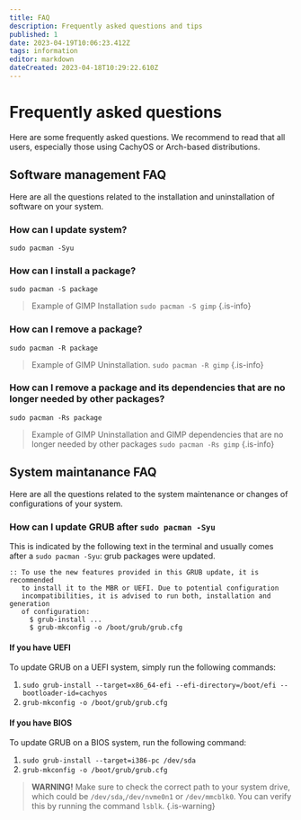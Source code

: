 ```yaml
---
title: FAQ
description: Frequently asked questions and tips
published: 1
date: 2023-04-19T10:06:23.412Z
tags: information
editor: markdown
dateCreated: 2023-04-18T10:29:22.610Z
---
```


# Frequently asked questions
Here are some frequently asked questions. We recommend to read that all users, especially those using CachyOS or Arch-based distributions.


## Software management FAQ
Here are all the questions related to the installation and uninstallation of software on your system.

### How can I update system?
`sudo pacman -Syu`

### How can I install a package?
`sudo pacman -S package`

> Example of GIMP Installation
`sudo pacman -S gimp` {.is-info}

### How can I remove a package?
`sudo pacman -R package`
> Example of GIMP Uninstallation.
`sudo pacman -R gimp` {.is-info}

### How can I remove a package and its dependencies that are no longer needed by other packages?
`sudo pacman -Rs package`
> Example of GIMP Uninstallation and GIMP dependencies that are no longer needed by other packages
`sudo pacman -Rs gimp` {.is-info}


## System maintanance FAQ
Here are all the questions related to the system maintenance or changes of configurations of your system.

### How can I update GRUB after `sudo pacman -Syu`
This is indicated by the following text in the terminal and usually comes after a `sudo pacman -Syu`: grub packages were updated.
```
:: To use the new features provided in this GRUB update, it is recommended
   to install it to the MBR or UEFI. Due to potential configuration
   incompatibilities, it is advised to run both, installation and generation
   of configuration:
     $ grub-install ...
     $ grub-mkconfig -o /boot/grub/grub.cfg
```
#### If you have UEFI
To update GRUB on a UEFI system, simply run the following commands:
1. `sudo grub-install --target=x86_64-efi --efi-directory=/boot/efi --bootloader-id=cachyos`
2. `grub-mkconfig -o /boot/grub/grub.cfg`

#### If you have BIOS
To update GRUB on a BIOS system, run the following command:
1. `sudo grub-install --target=i386-pc /dev/sda`
2. `grub-mkconfig -o /boot/grub/grub.cfg`
> **WARNING!** Make sure to check the correct path to your system drive, which could be `/dev/sda`,`/dev/nvme0n1` or `/dev/mmcblk0`.  You can verify this by running the command `lsblk`.
{.is-warning}
